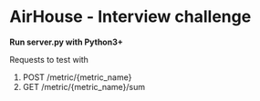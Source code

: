 # AirHouse - Interview challenge

**Run server.py with Python3+**

Requests to test with
1) POST /metric/{metric_name}
2) GET /metric/{metric_name}/sum
